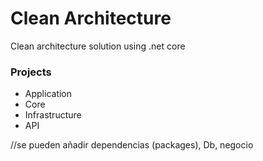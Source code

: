 # Clean Architecture

Clean architecture solution using .net core 

### Projects

* Application
* Core
* Infrastructure
* API

//se pueden añadir dependencias (packages), Db, negocio
